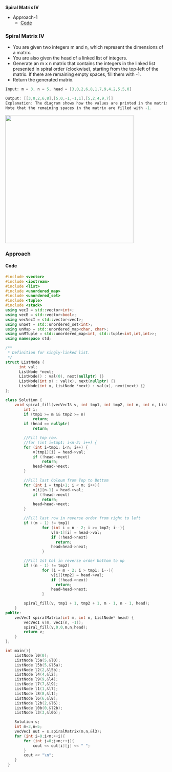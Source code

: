 **Spiral Matrix IV**
- Approach-1
  - [Code](#c)


### Spiral Matrix IV
- You are given two integers m and n, which represent the dimensions of a matrix.
- You are also given the head of a linked list of integers.
- Generate an m x n matrix that contains the integers in the linked list presented in spiral order (clockwise), starting from the top-left of the matrix. If there are remaining empty spaces, fill them with -1.
- Return the generated matrix.

```c
Input: m = 3, n = 5, head = [3,0,2,6,8,1,7,9,4,2,5,5,0]

Output: [[3,0,2,6,8],[5,0,-1,-1,1],[5,2,4,9,7]]
Explanation: The diagram shows how the values are printed in the matrix.
Note that the remaining spaces in the matrix are filled with -1.
```
<img src=spiral_from_ll.jpg width=400 />

### Approach
<a name=c></a>
#### Code
```cpp
#include <vector>
#include <iostream>
#include <list>
#include <unordered_map>
#include <unordered_set>
#include <tuple>
#include <stack>
using vecI = std::vector<int>;
using vecB = std::vector<bool>;
using vecVecI = std::vector<vecI>;
using unSet = std::unordered_set<int>;
using unMap = std::unordered_map<char, char>;
using unMTuple = std::unordered_map<int, std::tuple<int,int,int>>;
using namespace std;

/**
 * Definition for singly-linked list.
 */ 
struct ListNode {
      int val;
      ListNode *next;
      ListNode() : val(0), next(nullptr) {}
      ListNode(int x) : val(x), next(nullptr) {}
      ListNode(int x, ListNode *next) : val(x), next(next) {}
};

class Solution {
    void spiral_fill(vecVecI& v, int tmp1, int tmp2, int m, int n, ListNode* head){
        int i;
        if (tmp1 >= m && tmp2 >= n)
            return;
        if (head == nullptr)
            return;

        //Fill top row.
        //for (int i=tmp1; i<n-2; i++) {
        for (int i=tmp1; i<n; i++) {
            v[tmp1][i] = head->val;
            if (!head->next)
                return;
            head=head->next;
        }

        //Fill last Coloum from Top to Bottom
        for (int i = tmp1+1; i < m; i++){
            v[i][n-1] = head->val;
            if (!head->next)
                return;
            head=head->next;
        }

        //Fill last row in reverse order from right to left
        if ((m - 1) != tmp1)
                for (int i = n - 2; i >= tmp2; i--){
                    v[m-1][i] = head->val;
                    if (!head->next)
                      return;
                    head=head->next;
                }

        //Fill 1st Col in reverse order bottom to up
        if ((n - 1) != tmp2)
                for (i = m - 2; i > tmp1; i--){
                    v[i][tmp2] = head->val;
                    if (!head->next)
                      return;
                    head=head->next;
                }

        spiral_fill(v, tmp1 + 1, tmp2 + 1, m - 1, n - 1, head);
    }
public:
    vecVecI spiralMatrix(int m, int n, ListNode* head) {
        vecVecI v(m, vecI(n, -1));
        spiral_fill(v,0,0,m,n,head);
        return v;
    }
};

int main(){
    ListNode l0(0);
    ListNode l5a(5,&l0);
    ListNode l5b(5,&l5a);
    ListNode l2(2,&l5b);
    ListNode l4(4,&l2);
    ListNode l9(9,&l4);
    ListNode l7(7,&l9);
    ListNode l1(1,&l7);
    ListNode l8(8,&l1);
    ListNode l6(6,&l8);
    ListNode l2b(2,&l6);
    ListNode l0b(0,&l2b);
    ListNode l3(3,&l0b);

    Solution s;
    int m=3,n=5;
    vecVecI out = s.spiralMatrix(m,n,&l3);
    for (int i=0;i<m;++i){
        for (int j=0;j<n;++j){
            cout << out[i][j] << " ";
        }
        cout << "\n";
    }
 }
```
